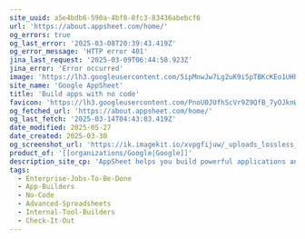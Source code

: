 ```yaml
---
site_uuid: a5e4bdb6-590a-4bf0-8fc3-83436abebcf6
url: 'https://about.appsheet.com/home/'
og_errors: true
og_last_error: '2025-03-08T20:39:43.419Z'
og_error_message: 'HTTP error 401'
jina_last_request: '2025-03-09T06:44:58.923Z'
jina_error: 'Error occurred'
image: 'https://lh3.googleusercontent.com/5ipMnwJw7Lg2uK9i5pTBKcKEo1UHbDRH18POfIiZ_UV9HfoAu1ewtjiQ3oDj-p3Sdrwhsr1n9o_rvWSqMSr629hjfAJkHG7MS59sjOcZtxFKshqMSQ'
site_name: 'Google AppSheet'
title: 'Build apps with no code'
favicon: 'https://lh3.googleusercontent.com/PnoU0JUfhScVr9Z9QfB_7yOJknWCPEEI2puXiz9NVo0wE3tU88-7ZaLIwdfzlEl35QFb6dS0N7dgeK2C6_Pw6Yp-JgoWw5YhHFn7PptCwC5_mYTSbeHn'
og_fetched_url: 'https://about.appsheet.com/home/'
og_last_fetch: '2025-03-14T04:43:03.419Z'
date_modified: 2025-05-27
date_created: 2025-03-30
og_screenshot_url: 'https://ik.imagekit.io/xvpgfijuw/_uploads_lossless_screenshots_20250527_Appsheet_og_screenshot.jpeg'
product_of: '[[organizations/Google|Google]]'
description_site_cp: 'AppSheet helps you build powerful applications and automations that boost productivity. No coding required.'
tags:
  - Enterprise-Jobs-To-Be-Done
  - App-Builders
  - No-Code
  - Advanced-Spreadsheets
  - Internal-Tool-Builders
  - Check-It-Out
---
```


